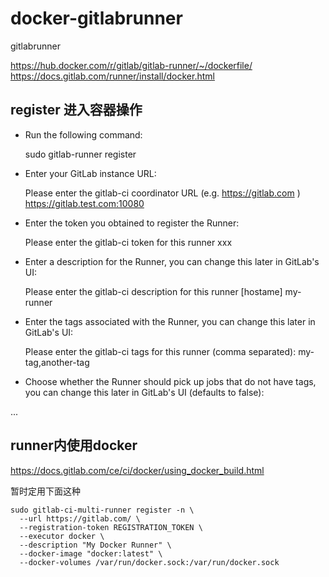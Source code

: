 # docker-gitlabrunner
gitlabrunner

>
https://hub.docker.com/r/gitlab/gitlab-runner/~/dockerfile/
https://docs.gitlab.com/runner/install/docker.html



## register 进入容器操作

- Run the following command: 

    
    sudo gitlab-runner register

- Enter your GitLab instance URL:  


    Please enter the gitlab-ci coordinator URL (e.g. https://gitlab.com )
    https://gitlab.test.com:10080

- Enter the token you obtained to register the Runner:
    
    
    Please enter the gitlab-ci token for this runner
    xxx

- Enter a description for the Runner, you can change this later in GitLab's UI:

    
    Please enter the gitlab-ci description for this runner
    [hostame] my-runner

- Enter the tags associated with the Runner, you can change this later in GitLab's UI:
    
    
    Please enter the gitlab-ci tags for this runner (comma separated):
    my-tag,another-tag
    
- Choose whether the Runner should pick up jobs that do not have tags, you can change this later in GitLab's UI (defaults to false):

...



## runner内使用docker

>
https://docs.gitlab.com/ce/ci/docker/using_docker_build.html

暂时定用下面这种

```
sudo gitlab-ci-multi-runner register -n \
  --url https://gitlab.com/ \
  --registration-token REGISTRATION_TOKEN \
  --executor docker \
  --description "My Docker Runner" \
  --docker-image "docker:latest" \
  --docker-volumes /var/run/docker.sock:/var/run/docker.sock
```



